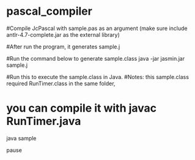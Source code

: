 # pascal_compiler

#Compile JcPascal with sample.pas as an argument (make sure include antlr-4.7-complete.jar as the external library)

#After run the program, it generates sample.j

#Run the command below to generate sample.class
java -jar jasmin.jar sample.j

#Run this to execute the sample.class in Java. 
#Notes: this sample.class required RunTimer.class in the same folder,
#     you can compile it with javac RunTimer.java
java sample


pause
